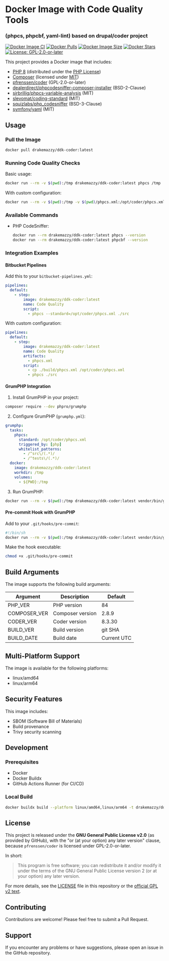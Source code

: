 # Docker Image with Code Quality Tools

### (phpcs, phpcbf, yaml-lint) based on drupal/coder project

[![Docker Image CI](https://github.com/yb-infinity/ddk-coder/actions/workflows/docker.yml/badge.svg)](https://github.com/yb-infinity/ddk-coder/actions/workflows/docker.yml)
[![Docker Pulls](https://img.shields.io/docker/pulls/drakemazzy/ddk-coder.svg)](https://hub.docker.com/r/drakemazzy/ddk-coder)
[![Docker Image Size](https://img.shields.io/docker/image-size/drakemazzy/ddk-coder/latest)](https://hub.docker.com/r/drakemazzy/ddk-coder)
[![Docker Stars](https://img.shields.io/docker/stars/drakemazzy/ddk-coder.svg)](https://hub.docker.com/r/drakemazzy/ddk-coder)
[![License: GPL-2.0-or-later](https://img.shields.io/badge/License-GPL%20v2+-blue.svg)](https://www.gnu.org/licenses/old-licenses/gpl-2.0-standalone.html)

This project provides a Docker image that includes:
- [PHP 8](https://www.php.net/) (distributed under the [PHP License](https://www.php.net/license/))
- [Composer](https://getcomposer.org/) (licensed under [MIT](https://github.com/composer/composer/blob/main/LICENSE))
- [pfrenssen/coder](https://github.com/pfrenssen/coder) (GPL-2.0-or-later)
- [dealerdirect/phpcodesniffer-composer-installer](https://github.com/Dealerdirect/phpcodesniffer-composer-installer) (BSD-2-Clause)
- [sirbrillig/phpcs-variable-analysis](https://github.com/sirbrillig/phpcs-variable-analysis) (MIT)
- [slevomat/coding-standard](https://github.com/slevomat/coding-standard) (MIT)
- [squizlabs/php_codesniffer](https://github.com/squizlabs/PHP_CodeSniffer) (BSD-3-Clause)
- [symfony/yaml](https://github.com/symfony/yaml) (MIT)

## Usage

### Pull the Image

```bash
docker pull drakemazzy/ddk-coder:latest
```

### Running Code Quality Checks

Basic usage:
```bash
docker run --rm -v $(pwd):/tmp drakemazzy/ddk-coder:latest phpcs /tmp
```

With custom configuration:
```bash
docker run --rm -v $(pwd):/tmp -v $(pwd)/phpcs.xml:/opt/coder/phpcs.xml drakemazzy/ddk-coder:latest phpcs /tmp
```

### Available Commands

- PHP CodeSniffer:
  ```bash
  docker run --rm drakemazzy/ddk-coder:latest phpcs --version
  docker run --rm drakemazzy/ddk-coder:latest phpcbf --version
  ```

### Integration Examples

#### Bitbucket Pipelines

Add this to your `bitbucket-pipelines.yml`:

```yaml
pipelines:
  default:
    - step:
        image: drakemazzy/ddk-coder:latest
        name: Code Quality
        script:
          - phpcs --standard=/opt/coder/phpcs.xml ./src
```

With custom configuration:

```yaml
pipelines:
  default:
    - step:
        image: drakemazzy/ddk-coder:latest
        name: Code Quality
        artifacts:
          - phpcs.xml
        script:
          - cp ./build/phpcs.xml /opt/coder/phpcs.xml
          - phpcs ./src
```

#### GrumPHP Integration

1. Install GrumPHP in your project:
```bash
composer require --dev phpro/grumphp
```

2. Configure GrumPHP (`grumphp.yml`):
```yaml
grumphp:
  tasks:
    phpcs:
      standard: /opt/coder/phpcs.xml
      triggered_by: [php]
      whitelist_patterns:
        - /^src\/(.*)/
        - /^tests\/(.*)/
  docker:
    image: drakemazzy/ddk-coder:latest
    workdir: /tmp
    volumes:
      - ${PWD}:/tmp
```

3. Run GrumPHP:
```bash
docker run --rm -v $(pwd):/tmp drakemazzy/ddk-coder:latest vendor/bin/grumphp run
```

#### Pre-commit Hook with GrumPHP

Add to your `.git/hooks/pre-commit`:

```bash
#!/bin/sh
docker run --rm -v $(pwd):/tmp drakemazzy/ddk-coder:latest vendor/bin/grumphp git:pre-commit
```

Make the hook executable:
```bash
chmod +x .git/hooks/pre-commit
```

## Build Arguments

The image supports the following build arguments:

| Argument     | Description      | Default     |
| ------------ | ---------------- | ----------- |
| PHP_VER      | PHP version      | 84          |
| COMPOSER_VER | Composer version | 2.8.9       |
| CODER_VER    | Coder version    | 8.3.30      |
| BUILD_VER    | Build version    | git SHA     |
| BUILD_DATE   | Build date       | Current UTC |

## Multi-Platform Support

The image is available for the following platforms:
- linux/amd64
- linux/arm64

## Security Features

This image includes:
- SBOM (Software Bill of Materials)
- Build provenance
- Trivy security scanning

## Development

### Prerequisites

- Docker
- Docker Buildx
- GitHub Actions Runner (for CI/CD)

### Local Build

```bash
docker buildx build --platform linux/amd64,linux/arm64 -t drakemazzy/ddk-coder:latest .
```

## License

This project is released under the **GNU General Public License v2.0** (as provided by GitHub), with the "or (at your option) any later version" clause, because `pfrenssen/coder` is licensed under GPL-2.0-or-later.

In short:

> This program is free software; you can redistribute it and/or modify
> it under the terms of the GNU General Public License version 2
> (or at your option) any later version.

For more details, see the [LICENSE](./LICENSE) file in this repository or the [official GPL v2 text](https://www.gnu.org/licenses/old-licenses/gpl-2.0.html).

## Contributing

Contributions are welcome! Please feel free to submit a Pull Request.

## Support

If you encounter any problems or have suggestions, please open an issue in the GitHub repository.
